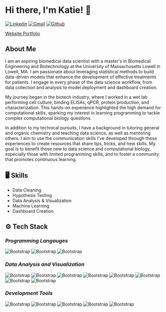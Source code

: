 # Hi there, I'm Katie! 👋
[![Linkedin](https://img.shields.io/badge/-LinkedIn-blue?style=flat&logo=Linkedin&logoColor=white)](https://www.linkedin.com/in/KatieHuang20/)
[![Gmail](https://img.shields.io/badge/-Gmail-c14438?style=flat&logo=Gmail&logoColor=white)](mailto:katie.huang830@gmail.com)
[![Github](https://img.shields.io/github/followers/kthuang20?label=Follow&style=social)](https://github.com/kthuang20)

[Website Portfolio](https://kthuang20.github.io/Katie_Portfolio/)

## About Me
I am an aspiring biomedical data scientist with a master's in Biomedical Engineering and Biotechnology at the University of Massachusetts Lowell in Lowell, MA. I am passionate about leveraging statistical methods to build data-driven models that enhance the development of effective treatments for patients. I engage in every phase of the data science workflow, from data collection and analysis to model deployment and dashboard creation.

My journey began in the biotech industry, where I worked in a wet lab performing cell culture, binding ELISAs, qPCR, protein production, and characterization. This hands-on experience highlighted the high demand for computational skills, sparking my interest in learning programming to tackle complex computational biology questions.

In addition to my technical pursuits, I have a background in tutoring general and organic chemistry and teaching data science, as well as mentoring others. I aim to use the communication skills I've developed through these experiences to create resources that share tips, tricks, and new skills. My goal is to benefit those new to data science and computational biology, especially those with limited programming skills, and to foster a community that promotes continuous learning.

## 🖥 Skills
- Data Cleaning
- Hypothesis Testing
- Data Analysis & Visualization
- Machine Learning
- Dashboard Creation

## ⚙️ Tech Stack
### *Programming Langauges*
![Bootstrap](https://img.shields.io/badge/-Python-05122A?style=for-the-badge&logo=Python&color=353535) ![Bootstrap](https://img.shields.io/badge/-bash-05122A?style=for-the-badge&logo=bash&color=353535) ![Bootstrap](https://img.shields.io/badge/-zsh-05122A?style=for-the-badge&logo=zsh&color=353535)

### *Data Analysis and Visualization*
![Bootstrap](https://img.shields.io/badge/-Pandas-05122A?style=for-the-badge&logo=Pandas&color=353535) ![Bootstrap](https://img.shields.io/badge/-Numpy-05122A?style=for-the-badge&logo=Numpy&color=353535) ![Bootstrap](https://img.shields.io/badge/-Matplotlib-05122A?style=for-the-badge&logo=Matplotlib&color=353535) ![Bootstrap](https://img.shields.io/badge/-Seaborn-05122A?style=for-the-badge&logo=Seaborn&color=353535) ![Bootstrap](https://img.shields.io/badge/-Plotly-05122A?style=for-the-badge&logo=Plotly&color=353535) ![Bootstrap](https://img.shields.io/badge/-Scikit%20Learn-05122A?style=for-the-badge&logo=Scikit-Learn&color=353535) ![Bootstrap](https://img.shields.io/badge/-Statsmodels-05122A?style=for-the-badge&logo=Statsmodels&color=353535) ![Bootstrap](https://img.shields.io/badge/-Scipy-05122A?style=for-the-badge&logo=Scipy&color=353535)

### *Development Tools*
![Bootstrap](https://img.shields.io/badge/-git-05122A?style=for-the-badge&logo=git&color=353535) ![Bootstrap](https://img.shields.io/badge/-GitHub-05122A?style=for-the-badge&logo=GitHub&color=353535) ![Bootstrap](https://img.shields.io/badge/-anaconda-05122A?style=for-the-badge&logo=anaconda&color=353535) ![Bootstrap](https://img.shields.io/badge/-Streamlit-05122A?style=for-the-badge&logo=Streamlit&color=353535) ![Bootstrap](https://img.shields.io/badge/-Jupyter-05122A?style=for-the-badge&logo=Jupyter&color=353535)





